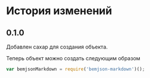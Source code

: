 # История изменений

## 0.1.0

Добавлен сахар для создания объекта.

Теперь объект можно создать следующим образом

```javascript
var bemjsonMarkdown = require('bemjson-markdown')();
```